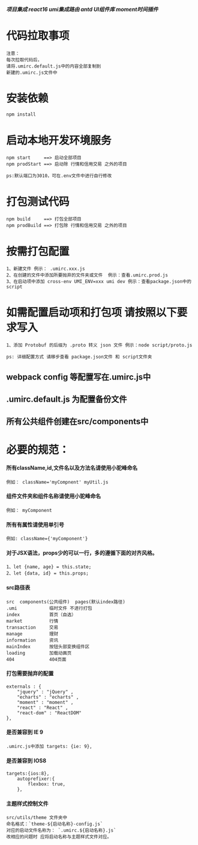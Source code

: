 ﻿##### 项目集成 react16 umi集成路由  antd UI组件库 moment时间插件

# 代码拉取事项

    注意：
    每次拉取代码后，
    请将.umirc.default.js中的内容全部复制到 
    新建的.umirc.js文件中

# 安装依赖

    npm install

# 启动本地开发环境服务

    npm start     ==> 启动全部项目
    npm prodStart ==> 启动除 行情和信用交易 之外的项目
    
    ps:默认端口为3010，可在.env文件中进行自行修改 
    
# 打包测试代码

    npm build     ==> 打包全部项目
    npm prodBuild ==> 打包除 行情和信用交易 之外的项目
    
    
# 按需打包配置

    1、新建文件 例示： .umirc.xxx.js
    2、在创建的文件中添加所要抛弃的文件夹或文件  例示：查看.umirc.prod.js
    3、在启动项中添加 cross-env UMI_ENV=xxx umi dev 例示：查看package.json中的script
    
# 如需配置启动项和打包项 请按照以下要求写入
    
    1、添加 Protobuf 的后缀为 .proto 转义 json 文件 例示：node script/proto.js
    
    ps: 详细配置方式 请移步查看 package.json文件 和 script文件夹

## webpack config 等配置写在.umirc.js中

## .umirc.default.js 为配置备份文件

## 所有公共组件创建在src/components中

# 必要的规范：
#### 所有className,id,文件名以及方法名请使用小驼峰命名
    例如： className='myCompnent' myUtil.js
          
#### 组件文件夹和组件名称请使用小驼峰命名

    例如： myComponent

#### 所有有属性请使用单引号

    例如: className={'myComponent'}
    
#### 对于JSX语法，props少的可以一行，多的遵循下面的对齐风格。
    
    1、let {name, age} = this.state;
    2、let {data, id} = this.props;


#### src路径表

    src  components(公共组件)  pages(默认index路径)
    .umi            临时文件 不进行打包
    index           首页（自选）
    market          行情
    transaction     交易
    manage          理财 
    information     资讯
    mainIndex       按钮头部变换组件区
    loading         加载动画页
    404             404页面

#### 打包需要抛弃的配置

    externals : {
        "jquery" : "jQuery" ,
        "echarts" : "echarts" ,
        "moment" : "moment" ,
        "react" : "React" ,
        "react-dom" : "ReactDOM"
    },
    
#### 是否兼容到 IE 9
    
    .umirc.js中添加 targets: {ie: 9},
    
#### 是否兼容到 IOS8

    targets:{ios:8},
        autoprefixer:{
            flexbox: true,
        },

#### 主题样式控制文件

    src/utils/theme 文件夹中
    命名格式：`theme-${启动名称}-config.js`
    对应的启动文件名称为： `.umirc.${启动名称}.js`
    改相应的问题时 应将启动名称与主题样式文件对应。
